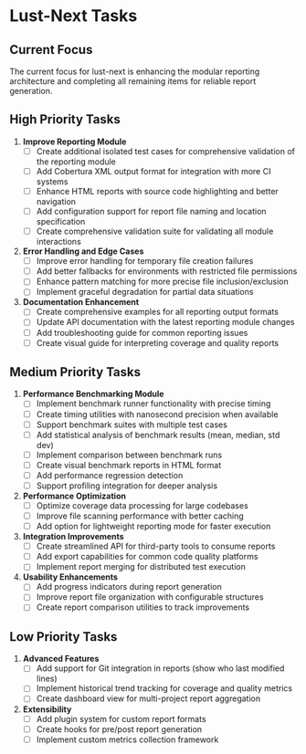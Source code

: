
# Lust-Next Tasks

## Current Focus

The current focus for lust-next is enhancing the modular reporting architecture and completing all remaining items for reliable report generation.

## High Priority Tasks

1. **Improve Reporting Module**
   - [ ] Create additional isolated test cases for comprehensive validation of the reporting module
   - [ ] Add Cobertura XML output format for integration with more CI systems
   - [ ] Enhance HTML reports with source code highlighting and better navigation
   - [ ] Add configuration support for report file naming and location specification
   - [ ] Create comprehensive validation suite for validating all module interactions

1. **Error Handling and Edge Cases**
   - [ ] Improve error handling for temporary file creation failures
   - [ ] Add better fallbacks for environments with restricted file permissions
   - [ ] Enhance pattern matching for more precise file inclusion/exclusion
   - [ ] Implement graceful degradation for partial data situations

1. **Documentation Enhancement**
   - [ ] Create comprehensive examples for all reporting output formats
   - [ ] Update API documentation with the latest reporting module changes
   - [ ] Add troubleshooting guide for common reporting issues
   - [ ] Create visual guide for interpreting coverage and quality reports

## Medium Priority Tasks

1. **Performance Benchmarking Module**
   - [ ] Implement benchmark runner functionality with precise timing
   - [ ] Create timing utilities with nanosecond precision when available
   - [ ] Support benchmark suites with multiple test cases
   - [ ] Add statistical analysis of benchmark results (mean, median, std dev)
   - [ ] Implement comparison between benchmark runs
   - [ ] Create visual benchmark reports in HTML format
   - [ ] Add performance regression detection
   - [ ] Support profiling integration for deeper analysis

1. **Performance Optimization**
   - [ ] Optimize coverage data processing for large codebases
   - [ ] Improve file scanning performance with better caching
   - [ ] Add option for lightweight reporting mode for faster execution

1. **Integration Improvements**
   - [ ] Create streamlined API for third-party tools to consume reports
   - [ ] Add export capabilities for common code quality platforms
   - [ ] Implement report merging for distributed test execution

1. **Usability Enhancements**
   - [ ] Add progress indicators during report generation
   - [ ] Improve report file organization with configurable structures
   - [ ] Create report comparison utilities to track improvements

## Low Priority Tasks

1. **Advanced Features**
   - [ ] Add support for Git integration in reports (show who last modified lines)
   - [ ] Implement historical trend tracking for coverage and quality metrics
   - [ ] Create dashboard view for multi-project report aggregation

1. **Extensibility**
   - [ ] Add plugin system for custom report formats
   - [ ] Create hooks for pre/post report generation
   - [ ] Implement custom metrics collection framework

